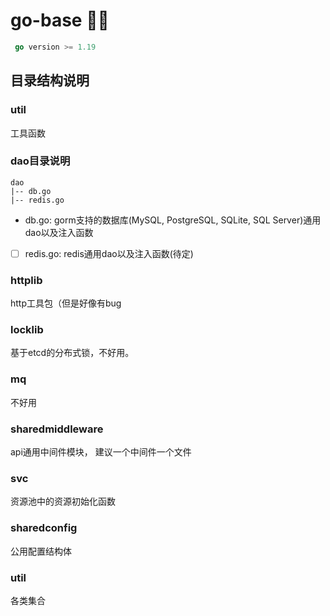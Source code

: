 # go-base 🤦🏿

```go
 go version >= 1.19
```

## 目录结构说明

### util

工具函数

### dao目录说明
```
dao
|-- db.go
|-- redis.go
```

* db.go: gorm支持的数据库(MySQL, PostgreSQL, SQLite, SQL Server)通用dao以及注入函数
* [ ] redis.go: redis通用dao以及注入函数(待定)


### httplib

http工具包（但是好像有bug

### locklib

基于etcd的分布式锁，不好用。

### mq 
不好用

### sharedmiddleware

api通用中间件模块， 建议一个中间件一个文件

### svc

资源池中的资源初始化函数

### sharedconfig

公用配置结构体

### util
各类集合